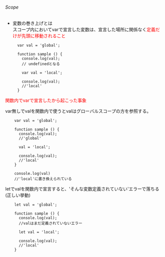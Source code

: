 ###### Scope

- 変数の巻き上げとは  
スコープ内においてvarで宣言した変数は、宣言した場所に関係なく<span style="color: red; ">定義だけが先頭に移動されること</span>

        var val = 'global';

        function sample () {
          console.log(val);
          // undefinedとなる

          var val = 'local';

          console.log(val);
          //'local'
        }

<span style="color: red; ">関数内でvarで宣言したから起こった事象</span>  


var無しでvalを関数内で使うとvalはグローバルスコープの方を参照する。

        var val = 'global';

        function sample () {
          console.log(val);
          //'global'

          val = 'local';

          console.log(val);
          //'local'
        }

        console.log(val)
        //'local'に書き換えられている


letでvalを関数内で宣言すると、'そんな変数定義されていない'エラーで落ちる(正しい挙動)

        let val = 'global';

        function sample () {
          console.log(val);
          //valはまだ定義されていないエラー

          let val = 'local';

          console.log(val);
          //'local'
        }
